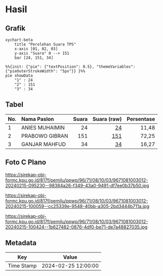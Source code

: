 # Hasil

## Grafik

```mermaid
xychart-beta
    title "Perolehan Suara TPS"
    x-axis [01, 02, 03]
    y-axis "Suara" 0 --> 151
    bar [24, 151, 34]
```

```mermaid
%%{init: {"pie": {"textPosition": 0.5}, "themeVariables": {"pieOuterStrokeWidth": "5px"}} }%%
pie showData
    "1" : 24
    "2" : 151
    "3" : 34
```

## Tabel

| No. | Nama Paslon    | Suara | Suara (raw) | Persentase |
|:--- |:-------------- | -----:| -----------:| ----------:|
| 1   | ANIES MUHAIMIN | 24    | [24][p-1]   | 11,48      |
| 2   | PRABOWO GIBRAN | 151   | [151][p-2]  | 72,25      |
| 3   | GANJAR MAHFUD  | 34    | [34][p-3]   | 16,27      |


[p-1]: https://github.com/gigit-pemilu/pemilu-2024-96-papua-barat-daya/blob/main/pilpres/hitung-suara/sub/96-papua-barat-daya/sub/71-kota-sorong/sub/08-klaurung/sub/1003-klasaman/sub/012-tps/sub/paslon-1.txt
[p-2]: https://github.com/gigit-pemilu/pemilu-2024-96-papua-barat-daya/blob/main/pilpres/hitung-suara/sub/96-papua-barat-daya/sub/71-kota-sorong/sub/08-klaurung/sub/1003-klasaman/sub/012-tps/sub/paslon-2.txt
[p-3]: https://github.com/gigit-pemilu/pemilu-2024-96-papua-barat-daya/blob/main/pilpres/hitung-suara/sub/96-papua-barat-daya/sub/71-kota-sorong/sub/08-klaurung/sub/1003-klasaman/sub/012-tps/sub/paslon-3.txt

## Foto C Plano

https://sirekap-obj-formc.kpu.go.id/817f/pemilu/ppwp/96/71/08/10/03/9671081003012-20240215-095230--98384a26-f349-43a0-9491-df7ee0b37b50.jpg

https://sirekap-obj-formc.kpu.go.id/817f/pemilu/ppwp/96/71/08/10/03/9671081003012-20240215-100059--cc25339e-9548-40bb-a305-2bd3444b711a.jpg

https://sirekap-obj-formc.kpu.go.id/817f/pemilu/ppwp/96/71/08/10/03/9671081003012-20240215-100424--1b627482-0876-4df0-be71-de7a48827035.jpg


## Metadata

| Key        | Value               |
| ---------- | ------------------- |
| Time Stamp | 2024-02-25 12:00:00 |



